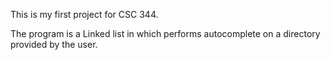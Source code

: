 This is my first project for CSC 344.

The program is a Linked list in which performs autocomplete on a directory provided by the user.

